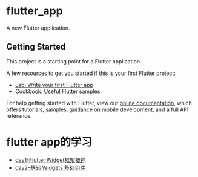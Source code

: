 # flutter_app

A new Flutter application.

## Getting Started

This project is a starting point for a Flutter application.

A few resources to get you started if this is your first Flutter project:

- [Lab: Write your first Flutter app](https://flutter.dev/docs/get-started/codelab)
- [Cookbook: Useful Flutter samples](https://flutter.dev/docs/cookbook)

For help getting started with Flutter, view our
[online documentation](https://flutter.dev/docs), which offers tutorials,
samples, guidance on mobile development, and a full API reference.

# flutter app的学习

- [day1-Flutter Widget框架概述 ](#day1)
- [day2-基础 Widgets 基础组件](https://github.com/ybb963416867/flutter_app/blob/master/Widgets_基础组件.md)
